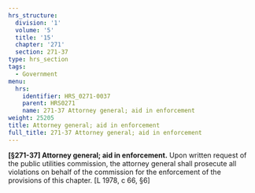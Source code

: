 ```yaml
---
hrs_structure:
  division: '1'
  volume: '5'
  title: '15'
  chapter: '271'
  section: 271-37
type: hrs_section
tags:
  - Government
menu:
  hrs:
    identifier: HRS_0271-0037
    parent: HRS0271
    name: 271-37 Attorney general; aid in enforcement
weight: 25205
title: Attorney general; aid in enforcement
full_title: 271-37 Attorney general; aid in enforcement
---
```

**[§271-37] Attorney general; aid in enforcement.** Upon written request of the public utilities commission, the attorney general shall prosecute all violations on behalf of the commission for the enforcement of the provisions of this chapter. [L 1978, c 66, §6]